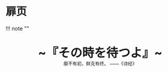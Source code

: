 # 扉页

!!! note "" 
    <br><br>
    <div align="center" style="font-size:32px;font-weight:bold">
        ~『その時を待つよ』~
    </div>
    <div align="center" style="font-size:12px">
        靡不有初，鲜克有终。  ——《诗经》
    </div>
    <br><br><br>
